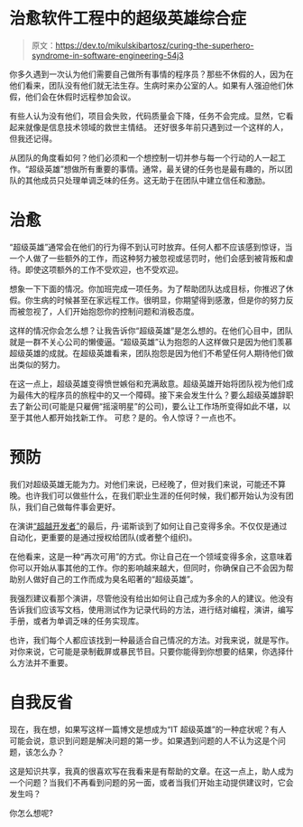 # 治愈软件工程中的超级英雄综合症

> 原文：<https://dev.to/mikulskibartosz/curing-the-superhero-syndrome-in-software-engineering-54j3>

你多久遇到一次认为他们需要自己做所有事情的程序员？那些不休假的人，因为在他们看来，团队没有他们就无法生存。生病时来办公室的人。如果有人强迫他们休假，他们会在休假时远程参加会议。

有些人认为没有他们，项目会失败，代码质量会下降，任务不会完成。显然，它看起来就像是信息技术领域的救世主情结。
还好很多年前只遇到过一个这样的人，但我还记得。

从团队的角度看如何？他们必须和一个想控制一切并参与每一个行动的人一起工作。“超级英雄”想做所有重要的事情。通常，最关键的任务也是最有趣的，所以团队的其他成员只处理单调乏味的任务。这无助于在团队中建立信任和激励。

# 治愈

“超级英雄”通常会在他们的行为得不到认可时放弃。任何人都不应该感到惊讶，当一个人做了一些额外的工作，而这种努力被忽视或惩罚时，他们会感到被背叛和虐待。即使这项额外的工作不受欢迎，也不受欢迎。

想象一下下面的情况。你加班完成一项任务。为了帮助团队达成目标，你推迟了休假。你生病的时候甚至在家远程工作。很明显，你期望得到感激，但是你的努力反而被忽视了，人们开始抱怨你的控制问题和消极态度。

这样的情况你会怎么想？让我告诉你“超级英雄”是怎么想的。在他们心目中，团队就是一群不关心公司的懒傻逼。“超级英雄”认为抱怨的人这样做只是因为他们羡慕超级英雄的成就。在超级英雄看来，团队抱怨是因为他们不希望任何人期待他们做出类似的努力。

在这一点上，超级英雄变得愤世嫉俗和充满敌意。超级英雄开始将团队视为他们成为最伟大的程序员的旅程中的又一个障碍。接下来会发生什么？要么超级英雄辞职去了新公司(可能是只雇佣“摇滚明星”的公司)，要么让工作场所变得如此不堪，以至于其他人都开始找新工作。
可悲？是的。令人惊讶？一点也不。

# 预防

我们对超级英雄无能为力。对他们来说，已经晚了，但对我们来说，可能还不算晚。也许我们可以做些什么，在我们职业生涯的任何时候，我们都开始认为没有团队，我们自己做每件事会更好。

在演讲[“超越开发者”](https://www.youtube.com/watch?v=wYEk0y8LYfg)的最后，丹·诺斯谈到了如何让自己变得多余。不仅仅是通过自动化，更重要的是通过授权给团队(或者整个组织)。

在他看来，这是一种“再次可用”的方式。你让自己在一个领域变得多余，这意味着你可以开始从事其他的工作。你的影响越来越大，但同时，你确保自己不会因为帮助别人做好自己的工作而成为臭名昭著的“超级英雄”。

我强烈建议看那个演讲，尽管他没有给出如何让自己成为多余的人的建议。他没有告诉我们应该写文档，使用测试作为记录代码的方法，进行结对编程，演讲，编写手册，或者为单调乏味的任务实现库。

也许，我们每个人都应该找到一种最适合自己情况的方法。对我来说，就是写作。对你来说，它可能是录制截屏或暴民节目。只要你能得到你想要的结果，你选择什么方法并不重要。

# 自我反省

现在，我在想，如果写这样一篇博文是想成为“IT 超级英雄”的一种症状呢？有人可能会说，意识到问题是解决问题的第一步。如果遇到问题的人不认为这是个问题，该怎么办？

这是知识共享，我真的很喜欢写在我看来是有帮助的文章。在这一点上，助人成为一个问题？当我们不再看到问题的另一面，或者当我们开始主动提供建议时，它会发生吗？

你怎么想呢?